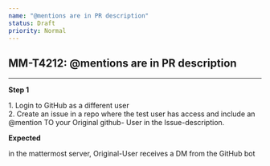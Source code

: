 ```yaml
---
name: "@mentions are in PR description"
status: Draft
priority: Normal
---
```


## MM-T4212: @mentions are in PR description

---

**Step 1**

1\. Login to GitHub as a different user\
2\. Create an issue in a repo where the test user has access and include an @mention TO your Original github- User in the Issue-description.

**Expected**

in the mattermost server, Original-User receives a DM from the GitHub bot
